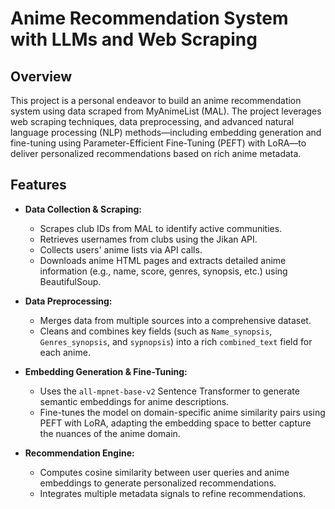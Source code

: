 # Anime Recommendation System with LLMs and Web Scraping

## Overview

This project is a personal endeavor to build an anime recommendation system using data scraped from MyAnimeList (MAL). The project leverages web scraping techniques, data preprocessing, and advanced natural language processing (NLP) methods—including embedding generation and fine-tuning using Parameter-Efficient Fine-Tuning (PEFT) with LoRA—to deliver personalized recommendations based on rich anime metadata.

## Features

- **Data Collection & Scraping:**  
  - Scrapes club IDs from MAL to identify active communities.
  - Retrieves usernames from clubs using the Jikan API.
  - Collects users' anime lists via API calls.
  - Downloads anime HTML pages and extracts detailed anime information (e.g., name, score, genres, synopsis, etc.) using BeautifulSoup.

- **Data Preprocessing:**  
  - Merges data from multiple sources into a comprehensive dataset.
  - Cleans and combines key fields (such as `Name_synopsis`, `Genres_synopsis`, and `sypnopsis`) into a rich `combined_text` field for each anime.

- **Embedding Generation & Fine-Tuning:**  
  - Uses the `all-mpnet-base-v2` Sentence Transformer to generate semantic embeddings for anime descriptions.
  - Fine-tunes the model on domain-specific anime similarity pairs using PEFT with LoRA, adapting the embedding space to better capture the nuances of the anime domain.

- **Recommendation Engine:**  
  - Computes cosine similarity between user queries and anime embeddings to generate personalized recommendations.
  - Integrates multiple metadata signals to refine recommendations.

